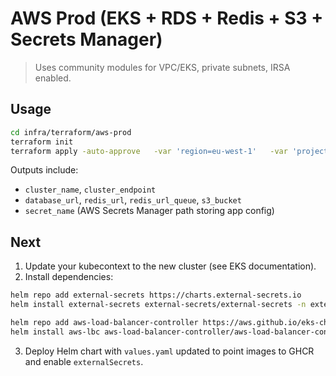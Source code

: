 # AWS Prod (EKS + RDS + Redis + S3 + Secrets Manager)

> Uses community modules for VPC/EKS, private subnets, IRSA enabled.

## Usage
```bash
cd infra/terraform/aws-prod
terraform init
terraform apply -auto-approve   -var 'region=eu-west-1'   -var 'project=agentic'   -var 'db_password=YOUR_STRONG_PASS'
```

Outputs include:
- `cluster_name`, `cluster_endpoint`
- `database_url`, `redis_url`, `redis_url_queue`, `s3_bucket`
- `secret_name` (AWS Secrets Manager path storing app config)

## Next
1. Update your kubecontext to the new cluster (see EKS documentation).
2. Install dependencies:
```bash
helm repo add external-secrets https://charts.external-secrets.io
helm install external-secrets external-secrets/external-secrets -n external-secrets --create-namespace

helm repo add aws-load-balancer-controller https://aws.github.io/eks-charts
helm install aws-lbc aws-load-balancer-controller/aws-load-balancer-controller   -n kube-system   --set clusterName=$(terraform output -raw cluster_name)   --set serviceAccount.create=true   --set region=$(terraform output -raw region)   --set vpcId=$(terraform output -raw vpc_id)
```
3. Deploy Helm chart with `values.yaml` updated to point images to GHCR and enable `externalSecrets`.
